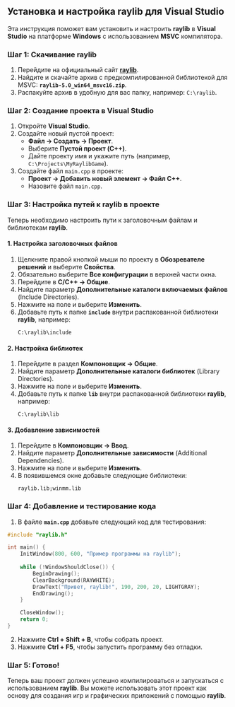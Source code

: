 ## Установка и настройка **raylib** для **Visual Studio**

Эта инструкция поможет вам установить и настроить **raylib** в **Visual Studio** на платформе **Windows** с использованием **MSVC** компилятора.

### Шаг 1: Скачивание **raylib**

1. Перейдите на официальный сайт **[raylib](https://www.raylib.com/)**.
2. Найдите и скачайте архив с предкомпилированной библиотекой для MSVC: **`raylib-5.0_win64_msvc16.zip`**.
3. Распакуйте архив в удобную для вас папку, например: `C:\raylib`.

### Шаг 2: Создание проекта в **Visual Studio**

1. Откройте **Visual Studio**.
2. Создайте новый пустой проект:
   - **Файл -> Создать -> Проект**.
   - Выберите **Пустой проект (C++)**.
   - Дайте проекту имя и укажите путь (например, `C:\Projects\MyRaylibGame`).
3. Создайте файл `main.cpp` в проекте:
   - **Проект -> Добавить новый элемент -> Файл C++**.
   - Назовите файл `main.cpp`.

### Шаг 3: Настройка путей к **raylib** в проекте

Теперь необходимо настроить пути к заголовочным файлам и библиотекам **raylib**.

#### 1. Настройка заголовочных файлов

1. Щелкните правой кнопкой мыши по проекту в **Обозревателе решений** и выберите **Свойства**.
2. Обязательно выберите **Все конфигурации** в верхней части окна.
3. Перейдите в **C/C++ -> Общие**.
4. Найдите параметр **Дополнительные каталоги включаемых файлов** (Include Directories).
5. Нажмите на поле и выберите **Изменить**.
6. Добавьте путь к папке **`include`** внутри распакованной библиотеки **raylib**, например:
   ```
   C:\raylib\include
   ```

#### 2. Настройка библиотек

1. Перейдите в раздел **Компоновщик -> Общие**.
2. Найдите параметр **Дополнительные каталоги библиотек** (Library Directories).
3. Нажмите на поле и выберите **Изменить**.
4. Добавьте путь к папке **`lib`** внутри распакованной библиотеки **raylib**, например:
   ```
   C:\raylib\lib
   ```

#### 3. Добавление зависимостей

1. Перейдите в **Компоновщик -> Ввод**.
2. Найдите параметр **Дополнительные зависимости** (Additional Dependencies).
3. Нажмите на поле и выберите **Изменить**.
4. В появившемся окне добавьте следующие библиотеки:
   ```
   raylib.lib;winmm.lib
   ```

### Шаг 4: Добавление и тестирование кода

1. В файле **`main.cpp`** добавьте следующий код для тестирования:

```cpp
#include "raylib.h"

int main() {
    InitWindow(800, 600, "Пример программы на raylib");
    
    while (!WindowShouldClose()) {
        BeginDrawing();
        ClearBackground(RAYWHITE);
        DrawText("Привет, raylib!", 190, 200, 20, LIGHTGRAY);
        EndDrawing();
    }

    CloseWindow();
    return 0;
}
```

2. Нажмите **Ctrl + Shift + B**, чтобы собрать проект.
3. Нажмите **Ctrl + F5**, чтобы запустить программу без отладки.

### Шаг 5: Готово!

Теперь ваш проект должен успешно компилироваться и запускаться с использованием **raylib**. Вы можете использовать этот проект как основу для создания игр и графических приложений с помощью **raylib**.
